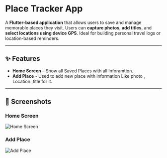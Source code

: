 # Place Tracker App

A **Flutter-based application** that allows users to save and manage memorable places they visit. Users can **capture photos**, **add titles**, and **select locations using device GPS**. Ideal for building personal travel logs or location-based reminders.

---


## ✨ Features
-  **Home Screen** – Show all Saved Places with all Inforamtion.  
-  **Add Place**   - Used to add new place with information Like photo , Location ,title for it.
 

---

## 📸 Screenshots

### Home Screen 
![Home Screen](images/Dashboard.png)

### Add Place
![Add Place](images/AddFridge.png)
